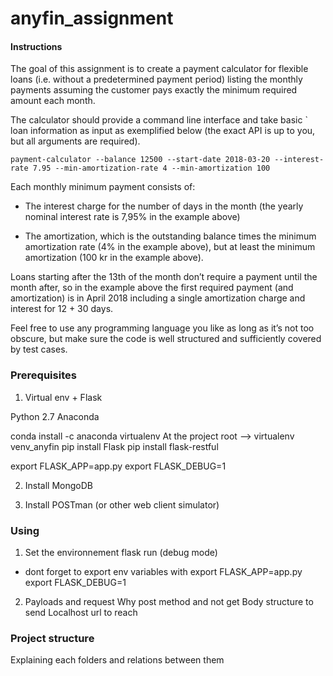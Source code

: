 # anyfin_assignment

#### Instructions

The goal of this assignment is to create a payment calculator for
flexible loans (i.e. without a predetermined payment period) listing
the monthly payments assuming the customer pays exactly the minimum
required amount each month.

The calculator should provide a command line interface and take basic `
loan information as input as exemplified below (the exact API is up to
you, but all arguments are required).

`payment-calculator --balance 12500 --start-date 2018-03-20 --interest-rate 7.95 --min-amortization-rate 4 --min-amortization 100`

Each monthly minimum payment consists of:


- The interest charge for the number of days in the month (the yearly
nominal interest rate is 7,95% in the example above)

- The amortization, which is the outstanding balance times the minimum
amortization rate (4% in the example above), but at least the minimum
amortization (100 kr in the example above).

Loans starting after the 13th of the month don’t require a payment
until the month after, so in the example above the first required
payment (and amortization) is in April 2018 including a single
amortization charge and interest for 12 + 30 days.

Feel free to use any programming language you like as long as it’s not
too obscure, but make sure the code is well structured and sufficiently
covered by test cases.


### Prerequisites

1) Virtual env + Flask

Python 2.7 Anaconda

conda install -c anaconda virtualenv
At the project root --> virtualenv venv_anyfin
pip install Flask
pip install flask-restful


export FLASK_APP=app.py
export FLASK_DEBUG=1

2) Install MongoDB

3) Install POSTman (or other web client simulator)


### Using

1) Set the environnement
flask run (debug mode) 
+ dont forget to export env variables with 
export FLASK_APP=app.py
export FLASK_DEBUG=1 

2) Payloads and request
Why post method and not get
Body structure to send
Localhost url to reach

### Project structure

Explaining each folders and relations between them





